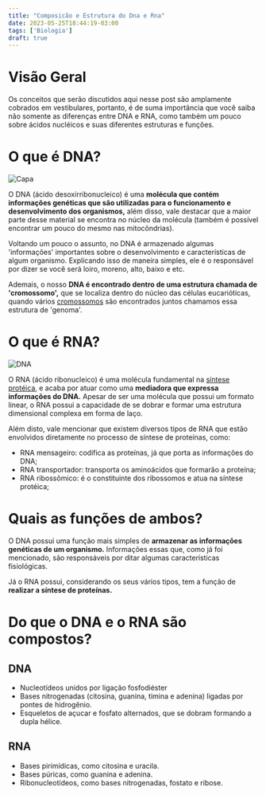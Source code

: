 ```yaml
---
title: "Composicão e Estrutura do Dna e Rna"
date: 2023-05-25T18:44:19-03:00
tags: ['Biologia']
draft: true
---
```


# Visão Geral

Os conceitos que serão discutidos aqui nesse post são amplamente cobrados em vestibulares, portanto, é de suma importância que 
você saiba não somente as diferenças entre DNA e RNA, como também um pouco sobre ácidos nucléicos e suas diferentes estruturas 
e funções.

# O que é DNA?

![Capa](https://images.squarespace-cdn.com/content/v1/57ed3edb37c58182f815c65f/1619770590092-J76U4CSVPS7Y1JOTSY8H/shutterstock_1665847021.jpg?format=2500w)

O DNA (ácido desoxirribonucleico) é uma **molécula que contém informações genéticas que são utilizadas para o funcionamento e 
desenvolvimento dos organismos,** além disso, vale destacar que a maior parte desse material se encontra no núcleo da molécula 
(também é possível encontrar um pouco do mesmo nas mitocôndrias).

Voltando um pouco o assunto, no DNA é armazenado algumas 'informações' importantes sobre o desenvolvimento e características de 
algum organismo. Explicando isso de maneira simples, ele é o responsável por dizer se você será loiro, moreno, alto, baixo e etc.

Ademais, o nosso **DNA é encontrado dentro de uma estrutura chamada de 'cromossomo',** que se localiza dentro do núcleo das 
células eucarióticas, quando vários [cromossomos](https://pt.wikipedia.org/wiki/Cromossomo) são encontrados juntos chamamos 
essa estrutura de 'genoma'.

# O que é RNA?

![DNA](https://www.insper.edu.br/wp-content/uploads/2022/11/RNA-2-shutterstock_1094792225.jpeg)

O RNA (ácido ribonucleico) é uma molécula fundamental na [síntese protéica](https://pt.wikipedia.org/wiki/S%C3%ADntese_proteica), 
e acaba por atuar como uma **mediadora que expressa informações do DNA.** Apesar de ser uma molécula que possui um formato linear, 
o RNA possui a capacidade de se dobrar e formar uma estrutura dimensional complexa em forma de laço.

Além disto, vale mencionar que existem diversos tipos de RNA que estão envolvidos diretamente no processo de síntese de proteínas, como:

- RNA mensageiro: codifica as proteínas, já que porta as informações do DNA;
- RNA transportador: transporta os aminoácidos que formarão a proteína;
- RNA ribossômico: é o constituinte dos ribossomos e atua na síntese protéica;

# Quais as funções de ambos?

O DNA possui uma função mais simples de **armazenar as informações genéticas de um organismo.** Informações essas que, como já foi mencionado, são responsáveis por ditar algumas características fisiológicas.

Já o RNA possui, considerando os seus vários tipos, tem a função de **realizar a síntese de proteínas.**

# Do que o DNA e o RNA são compostos?

## DNA

- Nucleotídeos unidos por ligação fosfodiéster
- Bases nitrogenadas (citosina, guanina, timina e adenina) ligadas por pontes de hidrogênio.
- Esqueletos de açucar e fosfato alternados, que se dobram formando a dupla hélice.

## RNA

- Bases pirimídicas, como citosina e uracila.
- Bases púricas, como guanina e adenina.
- Ribonucleotídeos, como bases nitrogenadas, fostato e ribose.
